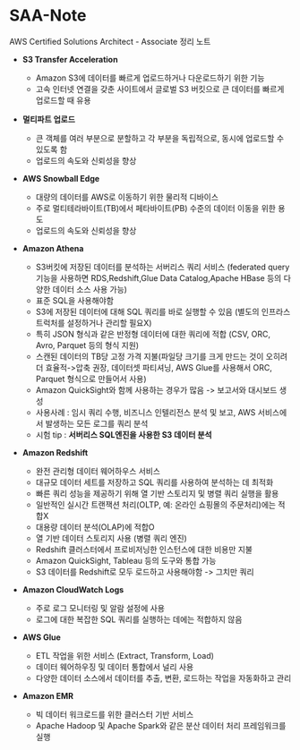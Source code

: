 # SAA-Note
AWS Certified Solutions Architect - Associate 정리 노트

- __S3 Transfer Acceleration__
  -  Amazon S3에 데이터를 빠르게 업로드하거나 다운로드하기 위한 기능
  -  고속 인터넷 연결을 갖춘 사이트에서 글로벌 S3 버킷으로 큰 데이터를 빠르게 업로드할 때 유용
    
-  __멀티파트 업로드__
    -   큰 객체를 여러 부분으로 분할하고 각 부분을 독립적으로, 동시에 업로드할 수 있도록 함
    -   업로드의 속도와 신뢰성을 향상
    
-  __AWS Snowball Edge__
    -   대량의 데이터를 AWS로 이동하기 위한 물리적 디바이스
    -   주로 멀티테라바이트(TB)에서 페타바이트(PB) 수준의 데이터 이동을 위한 용도
    -   업로드의 속도와 신뢰성을 향상
 
-   __Amazon Athena__
    -   S3버킷에 저장된 데이터를 분석하는 서버리스 쿼리 서비스 (federated query 기능을 사용하면 RDS,Redshift,Glue Data Catalog,Apache HBase 등의 다양한 데이터 소스 사용 가능)
    -   표준 SQL을 사용해야함
    -   S3에 저장된 데이터에 대해 SQL 쿼리를 바로 실행할 수 있음 (별도의 인프라스트럭처를 설정하거나 관리할 필요X)
    -   특히 JSON 형식과 같은 반정형 데이터에 대한 쿼리에 적합 (CSV, ORC, Avro, Parquet 등의 형식 지원)
    -   스캔된 데이터의 TB당 고정 가격 지불(파일당 크기를 크게 만드는 것이 오히려 더 효율적->압축 권장, 데이터셋 파티셔닝, AWS Glue를 사용해서 ORC, Parquet 형식으로 만들어서 사용)
    -   Amazon QuickSight와 함께 사용하는 경우가 많음 -> 보고서와 대시보드 생성
    -   사용사례 : 임시 쿼리 수행, 비즈니스 인텔리전스 분석 및 보고, AWS 서비스에서 발생하는 모든 로그를 쿼리 분석
    -   시험 tip : __서버리스 SQL엔진을 사용한 S3 데이터 분석__ 
 
-  __Amazon Redshift__
    -   완전 관리형 데이터 웨어하우스 서비스
    -   대규모 데이터 세트를 저장하고 SQL 쿼리를 사용하여 분석하는 데 최적화
    -   빠른 쿼리 성능을 제공하기 위해 열 기반 스토리지 및 병렬 쿼리 실행을 활용
    -   일반적인 실시간 트랜잭션 처리(OLTP, 예: 온라인 쇼핑몰의 주문처리)에는 적합X
    -   대용량 데이터 분석(OLAP)에 적합O
    -   열 기반 데이터 스토리지 사용 (병렬 쿼리 엔진)
    -   Redshift 클러스터에서 프로비저닝한 인스턴스에 대한 비용만 지불
    -   Amazon QuickSight, Tableau 등의 도구와 통합 가능
    -   S3 데이터를 Redshift로 모두 로드하고 사용해야함 -> 그치만 쿼리 

-  __Amazon CloudWatch Logs__
    -   주로 로그 모니터링 및 알람 설정에 사용
    -   로그에 대한 복잡한 SQL 쿼리를 실행하는 데에는 적합하지 않음
 
-  __AWS Glue__
    -   ETL 작업을 위한 서비스 (Extract, Transform, Load)
    -   데이터 웨어하우징 및 데이터 통합에서 널리 사용
    -   다양한 데이터 소스에서 데이터를 추출, 변환, 로드하는 작업을 자동화하고 관리
 
-  __Amazon EMR__
    -   빅 데이터 워크로드를 위한 클러스터 기반 서비스
    -   Apache Hadoop 및 Apache Spark와 같은 분산 데이터 처리 프레임워크를 실행
